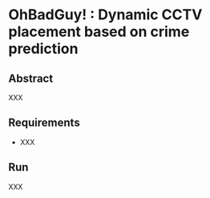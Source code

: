 # OhBadGuy! : Dynamic CCTV placement based on crime prediction
## Abstract
XXX
## Requirements
- XXX
## Run
XXX